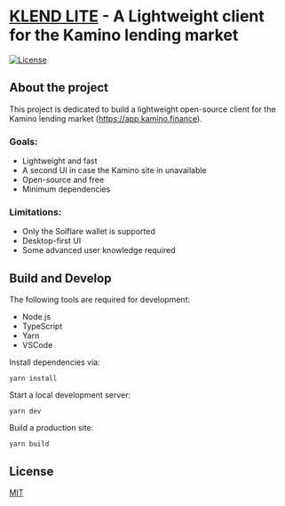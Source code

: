 # [KLEND LITE](https://klend-lite.netlify.app/) - A Lightweight client for the Kamino lending market
[![License](http://img.shields.io/:license-mit-blue.svg)](https://badges.mit-license.org)

## About the project
This project is dedicated to build a lightweight open-source client for the Kamino 
lending market (https://app.kamino.finance).

### Goals:
- Lightweight and fast
- A second UI in case the Kamino site in unavailable
- Open-source and free
- Minimum dependencies

### Limitations:
- Only the Solflare wallet is supported
- Desktop-first UI
- Some advanced user knowledge required

## Build and Develop
The following tools are required for development:
- Node.js
- TypeScript
- Yarn
- VSCode

Install dependencies via:

`yarn install`

Start a local development server:

`yarn dev`

Build a production site:

`yarn build`

## License
[MIT](LICENSE)